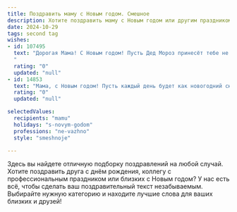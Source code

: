```yaml
---
title: Поздравить маму с Новым годом. Смешное
description: Хотите поздравить маму с Новым годом или другим праздником? Наш ИИ создаст незабываемое поздравление, а вы обязательно выделитесь среди других.  
date: 2024-10-29
tags: second tag
wishes:
- id: 107495
  text: "Дорогая Мама! С Новым годом! Пусть Дед Мороз принесёт тебе не только мешок подарков, но и мешок терпения – на весь следующий год, чтобы выдержать мои выходки!  Желаю тебе столько счастья, сколько конфет съедает среднестатистический ребёнок за новогодний стол!  А ещё – здоровья, чтобы танцевать до упаду под бой курантов (и потом ещё немного, на бис!).  С Новым годом!
  "
  rating: "0"
  updated: "null"
- id: 14853
  text: "Мама, с Новым годом! Пусть каждый день будет как новогодний сюрприз – неожиданный и приятный! Пусть твои помидоры не превращаются в арбузы, а твои рецепты остаются лучшими, даже если в них случайно попадет щепотка сахара вместо соли. С Новым годом, мамуля, пусть твои планы всегда сбываются, а если что-то идет не по плану – это просто новый, более интересный план!"
  rating: "0"
  updated: "null"

selectedValues:
  recipients: "mamu"
  holidays: "s-novym-godom"
  professions: "ne-vazhno"
  style: "smeshnoje"

---
```


Здесь вы найдете отличную подборку поздравлений на любой случай.
Хотите поздравить друга с днём рождения, коллегу с профессиональным праздником или близких с Новым годом? У нас есть всё, чтобы сделать ваш поздравительный текст незабываемым. Выбирайте нужную категорию и находите лучшие слова для ваших близких и друзей!
